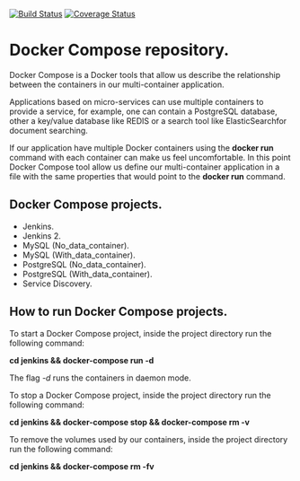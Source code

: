 [![Build Status](https://travis-ci.org/BreakingPitt/dockercompose.svg?branch=master)](https://travis-ci.org/BreakingPitt/dockercompose)
[![Coverage Status](https://coveralls.io/repos/github/BreakingPitt/dockercompose/badge.svg?branch=master)](https://coveralls.io/github/BreakingPitt/dockercompose?branch=master)

Docker Compose repository.
================================

Docker Compose is a Docker tools that allow us describe the relationship between the containers in our multi-container application.

Applications based on micro-services can use multiple containers to provide a service, for example, one can contain a PostgreSQL database, other a key/value database like REDIS or a search tool like ElasticSearchfor document searching.

If our application have multiple Docker containers using the **docker run** command with each container can make us feel uncomfortable. In this point Docker Compose tool allow us define our multi-container application in a file with the same properties that would point to the **docker run** command.

Docker Compose projects.
------------------------
* Jenkins.
* Jenkins 2.
* MySQL (No_data_container).
* MySQL (With_data_container).
* PostgreSQL (No_data_container).
* PostgreSQL (With_data_container).
* Service Discovery.

How to run Docker Compose projects.
-----------------------------------

To start a Docker Compose project, inside the project directory run the following command:

**cd jenkins && docker-compose run -d**

The flag *-d* runs the containers in daemon mode.

To stop a Docker Compose project, inside the project directory run the following command:

**cd jenkins && docker-compose stop && docker-compose rm -v**

To remove the volumes used by our containers, inside the project directory run the following command:

**cd jenkins && docker-compose rm -fv**
